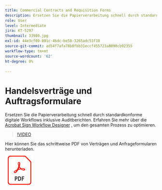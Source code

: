```yaml
---
title: Commercial Contracts and Requisition Forms
description: Ersetzen Sie die Papierverarbeitung schnell durch standardkonforme digitale Workflows mit Prüfberichten
role: User
level: Intermediate
jira: KT-5297
thumbnail: 33980.jpg
exl-id: 44e3cf09-891c-4bdc-be58-3265adc53f10
source-git-commit: ad54f7afa78b0fbb31eccf455723a8890cb92355
workflow-type: tm+mt
source-wordcount: '62'
ht-degree: 0%

---
```


# Handelsverträge und Auftragsformulare

Ersetzen Sie die Papierverarbeitung schnell durch standardkonforme digitale Workflows inklusive Auditberichten. Erfahren Sie mehr über die [Acrobat Sign Workflow Designer](../admin/building-a-custom-workflow.md) , um den gesamten Prozess zu optimieren.

>[!VIDEO](https://video.tv.adobe.com/v/33980?quality=12&learn=on&hidetitle=true)

Hier können Sie das schrittweise PDF von Verträgen und Anfrageformularen herunterladen.

[![PDF-Rezept herunterladen](../assets/acrobat_PDF_96.png)](../assets/adobe-sign_set_up_a_workflow_use_case.pdf)
